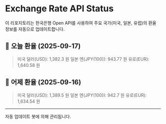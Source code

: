 
# Exchange Rate API Status

이 리포지토리는 한국은행 Open API를 사용하여 주요 국가(미국, 일본, 유럽)의 환율 정보를 자동으로 업데이트합니다.

## 📅 오늘 환율 (2025-09-17)
> 미국 달러(USD): 1,382.3 원
> 일본 엔(JPY(100)): 943.77 원
> 유로(EUR): 1,640.58 원

## 📅 어제 환율 (2025-09-16)
> 미국 달러(USD): 1,389.5 원
> 일본 엔(JPY(100)): 942.7 원
> 유로(EUR): 1,634.54 원

---
자동 업데이트 봇에 의해 관리됩니다.
